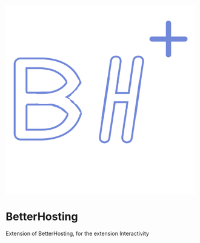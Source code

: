 ﻿![Logo of BetterHosting](https://raw.githubusercontent.com/qwazwak/BetterHosting/master/Library/logo/logo.png)

# BetterHosting 

Extension of BetterHosting, for the extension Interactivity